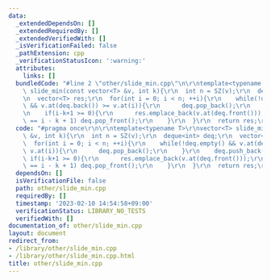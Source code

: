```yaml
---
data:
  _extendedDependsOn: []
  _extendedRequiredBy: []
  _extendedVerifiedWith: []
  _isVerificationFailed: false
  _pathExtension: cpp
  _verificationStatusIcon: ':warning:'
  attributes:
    links: []
  bundledCode: "#line 2 \"other/slide_min.cpp\"\n\r\ntemplate<typename T>\r\nvector<T>\
    \ slide_min(const vector<T> &v, int k){\r\n  int n = SZ(v);\r\n  deque<int> deq;\r\
    \n  vector<T> res;\r\n  for(int i = 0; i < n; ++i){\r\n    while(!deq.empty()\
    \ && v.at(deq.back()) >= v.at(i)){\r\n      deq.pop_back();\r\n    }\r\n    deq.push_back(i);\r\
    \n    if(i-k+1 >= 0){\r\n      res.emplace_back(v.at(deq.front()));\r\n      if(deq.front()\
    \ == i - k + 1) deq.pop_front();\r\n    }\r\n  }\r\n  return res;\r\n}\r\n"
  code: "#pragma once\r\n\r\ntemplate<typename T>\r\nvector<T> slide_min(const vector<T>\
    \ &v, int k){\r\n  int n = SZ(v);\r\n  deque<int> deq;\r\n  vector<T> res;\r\n\
    \  for(int i = 0; i < n; ++i){\r\n    while(!deq.empty() && v.at(deq.back()) >=\
    \ v.at(i)){\r\n      deq.pop_back();\r\n    }\r\n    deq.push_back(i);\r\n   \
    \ if(i-k+1 >= 0){\r\n      res.emplace_back(v.at(deq.front()));\r\n      if(deq.front()\
    \ == i - k + 1) deq.pop_front();\r\n    }\r\n  }\r\n  return res;\r\n}\r\n"
  dependsOn: []
  isVerificationFile: false
  path: other/slide_min.cpp
  requiredBy: []
  timestamp: '2023-02-10 14:54:58+09:00'
  verificationStatus: LIBRARY_NO_TESTS
  verifiedWith: []
documentation_of: other/slide_min.cpp
layout: document
redirect_from:
- /library/other/slide_min.cpp
- /library/other/slide_min.cpp.html
title: other/slide_min.cpp
---
```

